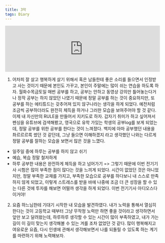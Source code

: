```yaml
---
title: 3막
tags: Diary
---
```

<center>
<iframe width="100%" height="150" src="https://www.youtube.com/embed/l8tKsfIO2n8" title="YouTube video player" frameborder="0" allow="accelerometer; autoplay; clipboard-write; encrypted-media; gyroscope; picture-in-picture" allowfullscreen></iframe>
</center>

1. 어차피 잘 살고 행복하게 살기 위해서 혹은 남들한테 좋은 소리를 들으면서 인정받고 사는 것이기 때문에 본인도 가꾸고, 본인이 주말에는 많이 쉬는 연습을 하도록 하자. 월화수목금토일 매번 공부를 하고, 공부는 안하고 동영상 강의만 틀어놓는다거나 정작 공부는 하지 않았던 나였기 때문에 정말 공부를 하는 것이 중요하지만, 또 공부를 하는 에티튜드는 갖추어져 있지 않구나라는 생각을 하게 되었다. 예전처럼 조금씩 공부하더라도 완전히 체득을 하거나 그러한 모습을 보여주어야 할 것 같다. 이제 내 자신만의 RULE을 만들어서 지키도로 하자. 갑자기 취미가 하고 싶어져서 펜싱을 유튜브에 검색해봤고, 영국으로 유학 가있는 학생의 공부log를 보게 되었는데, 정말 공부를 위한 공부를 한다는 것이 느껴졌다. 백지에 아마 공부했던 내용을 촤르르르륵 썼던 것 같던데, 그냥 들으면 이해하겠지 라고 생각했던 나와는 다르게 정말 공부를 잘하는 모습을 보면서 많은 것을 느꼈다.
- 일주일 중에 하루는 공부를 하지 않고 쉬기
- 예습, 복습 정말 철저하게
- 하루 공부한 내용은 완전하게 체득을 하고 넘어가기
=> 그렇기 때문에 이번 전기기사 시험은 많이 부족한 점이 많다는 것을 느끼게 되었다. 시간이 없었던 것은 아니었지만, 정말 부족한 교재를 가지고, 부족한 모습으로 공부를 하다보니 내 스스로 만족하지 않게 되었고, 이렇게 스트레스를 받을 바에 나중에 조금 더 큰 성장을 할 수 있는 다른 것에 투자를 해보면 어떨까 생각을 하게 되었다. 이번 전기기사 아디오스다 이거야!

2. 요즘 하느님한테 기대기 시작한 내 모습을 발견하였다. 내가 노력을 통해서 열심히 한다는 것이 고등학교 때부터 그냥 무작정 노력만 하면 좋을 것이라고 생각하면서 앞만 보고 달려왔는데, 하루하루 생각할 수 있는 시간이 많이 부족하였고, 내가 가는 길이 이 길이 맞는지 생각해볼 수 있는 겨를 조차 없었던 것 같다. 많이 행복해지고 여유로운 요즘, 다시 인생에 관해서 생각해보면서 나를 되돌릴 수 있도록 하는 계기를 마련하기 위해 노력해보자. 